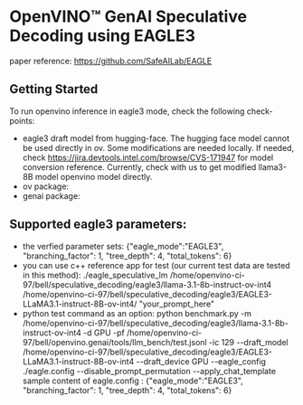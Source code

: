 # OpenVINO™ GenAI Speculative Decoding using EAGLE3

paper reference: https://github.com/SafeAILab/EAGLE

## Getting Started

To run openvino inference in eagle3 mode, check the following check-points:
 - eagle3 draft model from hugging-face. The hugging face model cannot be used directly in ov. Some modifications are needed locally. If needed, check https://jira.devtools.intel.com/browse/CVS-171947 for model conversion reference. Currently, check with us to get modified llama3-8B model openvino model directly.
 - ov package:
 - genai package:


## Supported eagle3 parameters:
 - the verfied parameter sets: {"eagle_mode":"EAGLE3", "branching_factor": 1, "tree_depth": 4, "total_tokens": 6}
 - you can use c++ reference app for test (our current test data are tested in this method):
   ./eagle_speculative_lm /home/openvino-ci-97/bell/speculative_decoding/eagle3/llama-3.1-8b-instruct-ov-int4 /home/openvino-ci-97/bell/speculative_decoding/eagle3/EAGLE3-LLaMA3.1-instruct-8B-ov-int4/ "your_prompt_here"
- python test command as an option:
    python benchmark.py -m /home/openvino-ci-97/bell/speculative_decoding/eagle3/llama-3.1-8b-instruct-ov-int4 -d GPU -pf /home/openvino-ci-97/bell/openvino.genai/tools/llm_bench/test.jsonl -ic 129 --draft_model /home/openvino-ci-97/bell/speculative_decoding/eagle3/EAGLE3-LLaMA3.1-instruct-8B-ov-int4 --draft_device GPU --eagle_config ./eagle.config --disable_prompt_permutation --apply_chat_template
    sample content of eagle.config :
    {"eagle_mode":"EAGLE3", "branching_factor": 1, "tree_depth": 4, "total_tokens": 6}
    
